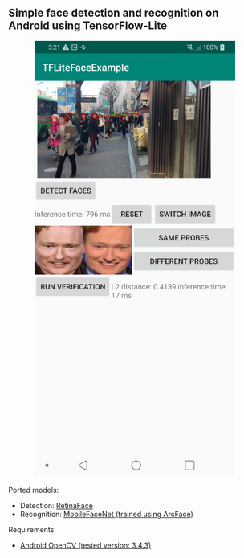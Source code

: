 ## Simple face detection and recognition on Android using TensorFlow-Lite

<div align="center">
<img src="sample.png" width="400"/>
</div>

Ported models:

- Detection: [RetinaFace](https://github.com/deepinsight/insightface/tree/master/RetinaFace#retinaface-face-detector)
- Recognition: [MobileFaceNet (trained using ArcFace)](https://github.com/deepinsight/insightface)

Requirements

- [Android OpenCV (tested version: 3.4.3)](https://opencv.org/android/)
